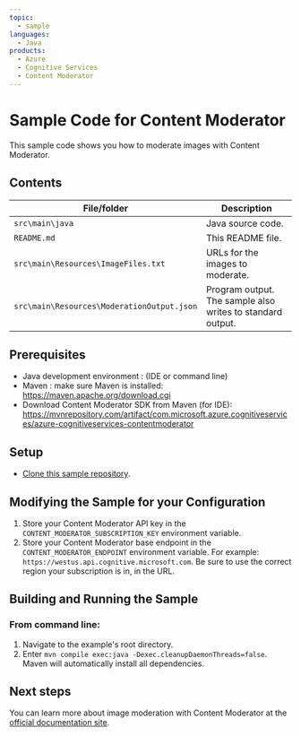 ```yaml
---
topic:
  - sample
languages:
  - Java
products:
  - Azure
  - Cognitive Services
  - Content Moderator
---
```


# Sample Code for Content Moderator

This sample code shows you how to moderate images with Content Moderator.

## Contents

| File/folder | Description |
|-------------|-------------|
| `src\main\java` | Java source code. |
| `README.md`            | This README file. |
| `src\main\Resources\ImageFiles.txt`       | URLs for the images to moderate. |
| `src\main\Resources\ModerationOutput.json`| Program output. The sample also writes to standard output. |

## Prerequisites

- Java development environment : (IDE or command line)
- Maven : make sure Maven is installed: https://maven.apache.org/download.cgi
- Download Content Moderator SDK from Maven (for IDE): https://mvnrepository.com/artifact/com.microsoft.azure.cognitiveservices/azure-cognitiveservices-contentmoderator

## Setup

- [Clone this sample repository](https://github.com/Azure-Samples/cognitive-services-samples-pr.git).

## Modifying the Sample for your Configuration

1. Store your Content Moderator API key in the `CONTENT_MODERATOR_SUBSCRIPTION_KEY` environment variable.
2. Store your Content Moderator base endpoint in the `CONTENT_MODERATOR_ENDPOINT` environment variable. For example: `https://westus.api.cognitive.microsoft.com`. Be sure to use the correct region your subscription is in, in the URL.

## Building and Running the Sample
### From command line:
1. Navigate to the example's root directory.
2. Enter `mvn compile exec:java -Dexec.cleanupDaemonThreads=false`.
   Maven will automatically install all dependencies.

## Next steps

You can learn more about image moderation with Content Moderator at the [official documentation site](https://docs.microsoft.com/en-us/azure/cognitive-services/content-moderator/).
